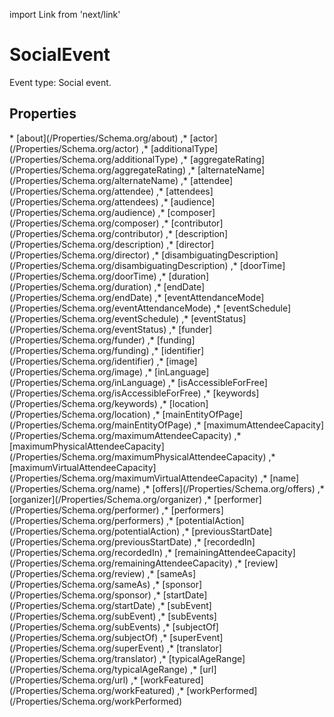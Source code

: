 import Link from 'next/link'

# SocialEvent

Event type: Social event.

## Properties

<Grid>
* [about](/Properties/Schema.org/about)
,* [actor](/Properties/Schema.org/actor)
,* [additionalType](/Properties/Schema.org/additionalType)
,* [aggregateRating](/Properties/Schema.org/aggregateRating)
,* [alternateName](/Properties/Schema.org/alternateName)
,* [attendee](/Properties/Schema.org/attendee)
,* [attendees](/Properties/Schema.org/attendees)
,* [audience](/Properties/Schema.org/audience)
,* [composer](/Properties/Schema.org/composer)
,* [contributor](/Properties/Schema.org/contributor)
,* [description](/Properties/Schema.org/description)
,* [director](/Properties/Schema.org/director)
,* [disambiguatingDescription](/Properties/Schema.org/disambiguatingDescription)
,* [doorTime](/Properties/Schema.org/doorTime)
,* [duration](/Properties/Schema.org/duration)
,* [endDate](/Properties/Schema.org/endDate)
,* [eventAttendanceMode](/Properties/Schema.org/eventAttendanceMode)
,* [eventSchedule](/Properties/Schema.org/eventSchedule)
,* [eventStatus](/Properties/Schema.org/eventStatus)
,* [funder](/Properties/Schema.org/funder)
,* [funding](/Properties/Schema.org/funding)
,* [identifier](/Properties/Schema.org/identifier)
,* [image](/Properties/Schema.org/image)
,* [inLanguage](/Properties/Schema.org/inLanguage)
,* [isAccessibleForFree](/Properties/Schema.org/isAccessibleForFree)
,* [keywords](/Properties/Schema.org/keywords)
,* [location](/Properties/Schema.org/location)
,* [mainEntityOfPage](/Properties/Schema.org/mainEntityOfPage)
,* [maximumAttendeeCapacity](/Properties/Schema.org/maximumAttendeeCapacity)
,* [maximumPhysicalAttendeeCapacity](/Properties/Schema.org/maximumPhysicalAttendeeCapacity)
,* [maximumVirtualAttendeeCapacity](/Properties/Schema.org/maximumVirtualAttendeeCapacity)
,* [name](/Properties/Schema.org/name)
,* [offers](/Properties/Schema.org/offers)
,* [organizer](/Properties/Schema.org/organizer)
,* [performer](/Properties/Schema.org/performer)
,* [performers](/Properties/Schema.org/performers)
,* [potentialAction](/Properties/Schema.org/potentialAction)
,* [previousStartDate](/Properties/Schema.org/previousStartDate)
,* [recordedIn](/Properties/Schema.org/recordedIn)
,* [remainingAttendeeCapacity](/Properties/Schema.org/remainingAttendeeCapacity)
,* [review](/Properties/Schema.org/review)
,* [sameAs](/Properties/Schema.org/sameAs)
,* [sponsor](/Properties/Schema.org/sponsor)
,* [startDate](/Properties/Schema.org/startDate)
,* [subEvent](/Properties/Schema.org/subEvent)
,* [subEvents](/Properties/Schema.org/subEvents)
,* [subjectOf](/Properties/Schema.org/subjectOf)
,* [superEvent](/Properties/Schema.org/superEvent)
,* [translator](/Properties/Schema.org/translator)
,* [typicalAgeRange](/Properties/Schema.org/typicalAgeRange)
,* [url](/Properties/Schema.org/url)
,* [workFeatured](/Properties/Schema.org/workFeatured)
,* [workPerformed](/Properties/Schema.org/workPerformed)

</Grid>

